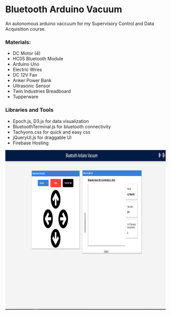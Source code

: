 # Bluetooth Arduino Vacuum
An autonomous arduino vaccuum for my Supervisory Control and Data Acquisition course.

### Materials:
- DC Motor (4)
- HC05 Bluetooth Module
- Arduino Uno
- Electric Wires
- DC 12V Fan
- Anker Power Bank
- Ultrasonic Sensor
- Twin Industries Breadboard
- Tupperware 

### Libraries and Tools
- Epoch.js, D3.js for data visualization
- BluetoothTerminal.js for bluetooth connectivity
- Tachyons.css for quick and easy css
- jQueryUI.js for draggable UI
- Firebase Hosting

<p>
    <img src="ArduinoBluetoothImage.PNG" width="750" height="500" />
</p>

  
